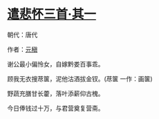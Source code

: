 # [遣悲怀三首·其一](http://so.gushiwen.org/view_20686.aspx)

朝代：唐代

作者：[元稹](http://so.gushiwen.org/author_18.aspx)

谢公最小偏怜女，自嫁黔娄百事乖。

顾我无衣搜荩箧，泥他沽酒拔金钗。(荩箧 一作：画箧)

野蔬充膳甘长藿，落叶添薪仰古槐。

今日俸钱过十万，与君营奠复营斋。

